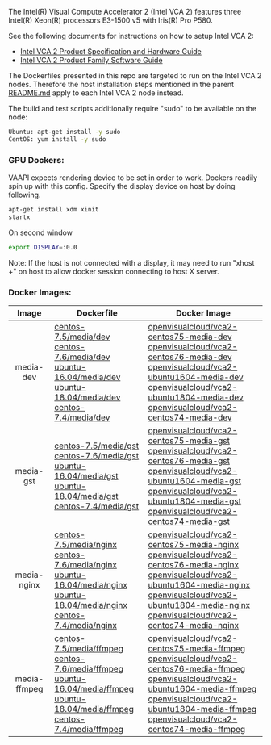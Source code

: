 The Intel(R) Visual Compute Accelerator 2 (Intel VCA 2) features three Intel(R) Xeon(R) processors E3-1500 v5 with Iris(R) Pro P580.    

See the following documents for instructions on how to setup Intel VCA 2: 
- [Intel VCA 2 Product Specification and Hardware Guide](https://www.intel.com/content/dam/support/us/en/documents/server-products/server-accessories/VCA2_HW_User_Guide.pdf)
- [Intel VCA 2 Product Family Software Guide](https://www.intel.com/content/dam/support/us/en/documents/server-products/server-accessories/VCA_SoftwareUserGuide.pdf)

The Dockerfiles presented in this repo are targeted to run on the Intel VCA 2 nodes. Therefore the host installation steps mentioned in the parent [README.md](../README.md) apply to each Intel VCA 2 node instead. 

The build and test scripts additionally require "sudo" to be available on the node:

```sh
Ubuntu: apt-get install -y sudo 
CentOS: yum install -y sudo
```

### GPU Dockers:

VAAPI expects rendering device to be set in order to work. Dockers readily spin up with this config. Specify the display device on host by doing following.

```bash
apt-get install xdm xinit
startx
```

On second window
```bash
export DISPLAY=:0.0
```

Note: If the host is not connected with a display, it may need to run "xhost +" on host to allow docker session connecting to host X server.

### Docker Images:

|Image|Dockerfile|Docker Image|
|:-:|---|---|
|media-dev|[centos-7.5/media/dev](centos-7.5/media/dev)<br>[centos-7.6/media/dev](centos-7.6/media/dev)<br>[ubuntu-16.04/media/dev](ubuntu-16.04/media/dev)<br>[ubuntu-18.04/media/dev](ubuntu-18.04/media/dev)<br>[centos-7.4/media/dev](centos-7.4/media/dev)|[openvisualcloud/vca2-centos75-media-dev](https://hub.docker.com/r/openvisualcloud/vca2-centos75-media-dev)<br>[openvisualcloud/vca2-centos76-media-dev](https://hub.docker.com/r/openvisualcloud/vca2-centos76-media-dev)<br>[openvisualcloud/vca2-ubuntu1604-media-dev](https://hub.docker.com/r/openvisualcloud/vca2-ubuntu1604-media-dev)<br>[openvisualcloud/vca2-ubuntu1804-media-dev](https://hub.docker.com/r/openvisualcloud/vca2-ubuntu1804-media-dev)<br>[openvisualcloud/vca2-centos74-media-dev](https://hub.docker.com/r/openvisualcloud/vca2-centos74-media-dev)|
|media-gst|[centos-7.5/media/gst](centos-7.5/media/gst)<br>[centos-7.6/media/gst](centos-7.6/media/gst)<br>[ubuntu-16.04/media/gst](ubuntu-16.04/media/gst)<br>[ubuntu-18.04/media/gst](ubuntu-18.04/media/gst)<br>[centos-7.4/media/gst](centos-7.4/media/gst)|[openvisualcloud/vca2-centos75-media-gst](https://hub.docker.com/r/openvisualcloud/vca2-centos75-media-gst)<br>[openvisualcloud/vca2-centos76-media-gst](https://hub.docker.com/r/openvisualcloud/vca2-centos76-media-gst)<br>[openvisualcloud/vca2-ubuntu1604-media-gst](https://hub.docker.com/r/openvisualcloud/vca2-ubuntu1604-media-gst)<br>[openvisualcloud/vca2-ubuntu1804-media-gst](https://hub.docker.com/r/openvisualcloud/vca2-ubuntu1804-media-gst)<br>[openvisualcloud/vca2-centos74-media-gst](https://hub.docker.com/r/openvisualcloud/vca2-centos74-media-gst)|
|media-nginx|[centos-7.5/media/nginx](centos-7.5/media/nginx)<br>[centos-7.6/media/nginx](centos-7.6/media/nginx)<br>[ubuntu-16.04/media/nginx](ubuntu-16.04/media/nginx)<br>[ubuntu-18.04/media/nginx](ubuntu-18.04/media/nginx)<br>[centos-7.4/media/nginx](centos-7.4/media/nginx)|[openvisualcloud/vca2-centos75-media-nginx](https://hub.docker.com/r/openvisualcloud/vca2-centos75-media-nginx)<br>[openvisualcloud/vca2-centos76-media-nginx](https://hub.docker.com/r/openvisualcloud/vca2-centos76-media-nginx)<br>[openvisualcloud/vca2-ubuntu1604-media-nginx](https://hub.docker.com/r/openvisualcloud/vca2-ubuntu1604-media-nginx)<br>[openvisualcloud/vca2-ubuntu1804-media-nginx](https://hub.docker.com/r/openvisualcloud/vca2-ubuntu1804-media-nginx)<br>[openvisualcloud/vca2-centos74-media-nginx](https://hub.docker.com/r/openvisualcloud/vca2-centos74-media-nginx)|
|media-ffmpeg|[centos-7.5/media/ffmpeg](centos-7.5/media/ffmpeg)<br>[centos-7.6/media/ffmpeg](centos-7.6/media/ffmpeg)<br>[ubuntu-16.04/media/ffmpeg](ubuntu-16.04/media/ffmpeg)<br>[ubuntu-18.04/media/ffmpeg](ubuntu-18.04/media/ffmpeg)<br>[centos-7.4/media/ffmpeg](centos-7.4/media/ffmpeg)|[openvisualcloud/vca2-centos75-media-ffmpeg](https://hub.docker.com/r/openvisualcloud/vca2-centos75-media-ffmpeg)<br>[openvisualcloud/vca2-centos76-media-ffmpeg](https://hub.docker.com/r/openvisualcloud/vca2-centos76-media-ffmpeg)<br>[openvisualcloud/vca2-ubuntu1604-media-ffmpeg](https://hub.docker.com/r/openvisualcloud/vca2-ubuntu1604-media-ffmpeg)<br>[openvisualcloud/vca2-ubuntu1804-media-ffmpeg](https://hub.docker.com/r/openvisualcloud/vca2-ubuntu1804-media-ffmpeg)<br>[openvisualcloud/vca2-centos74-media-ffmpeg](https://hub.docker.com/r/openvisualcloud/vca2-centos74-media-ffmpeg)|

